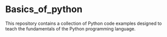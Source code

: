 # Basics_of_python
This repository contains a collection of Python code examples designed to teach the fundamentals of the Python programming language.
